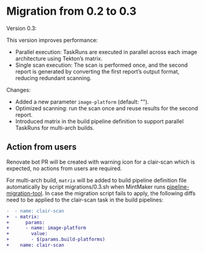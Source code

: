 # Migration from 0.2 to 0.3

Version 0.3:

This version improves performance:
- Parallel execution: TaskRuns are executed in parallel across each image architecture using Tekton’s matrix.
- Single scan execution: The scan is performed once, and the second report is generated by converting the first report’s output format, reducing redundant scanning.

Changes:
- Added a new parameter `image-platform` (default: "").
- Optimized scanning: run the scan once and reuse results for the second report.
- Introduced matrix in the build pipeline definition to support parallel TaskRuns for multi-arch builds.

## Action from users

Renovate bot PR will be created with warning icon for a clair-scan which is expected, no actions from users are required.

For multi-arch build, `matrix` will be added to build pipeline definition file automatically by script migrations/0.3.sh when MintMaker runs [pipeline-migration-tool](https://github.com/konflux-ci/pipeline-migration-tool). In case the migration script fails to apply, the following diffs need to be applied to the clair-scan task in the build pipelines:

```diff
-  - name: clair-scan
+  - matrix:
+      params:
+      - name: image-platform
+        value:
+        - $(params.build-platforms)
+    name: clair-scan
```
